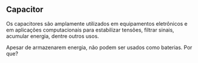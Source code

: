 ## Capacitor

Os capacitores são amplamente utilizados em equipamentos eletrônicos e em aplicações computacionais para estabilizar tensões, filtrar sinais, acumular energia, dentre outros usos.

Apesar de armazenarem energia, não podem ser usados como baterias. Por que?

<!-- Porque os tempos em que liberam a energia armazenada são extremamente curtos, sendo incapazes de fornecer um fluxo de energia constante como o das baterias -->

